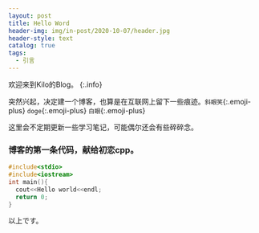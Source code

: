 ```yaml
---
layout: post
title: Hello Word
header-img: img/in-post/2020-10-07/header.jpg
header-style: text
catalog: true
tags:
  - 引言
---
```

欢迎来到Kilo的Blog。
{:.info}

突然兴起，决定建一个博客，也算是在互联网上留下一些痕迹。`斜眼笑`{:.emoji-plus} `doge`{:.emoji-plus} `白眼`{:.emoji-plus}

这里会不定期更新一些学习笔记，可能偶尔还会有些碎碎念。
### 博客的第一条代码，献给初恋cpp。
```c++
#include<stdio>
#include<iostream>
int main(){
  cout<<Hello world<<endl;
  return 0;
}
```
以上です。
